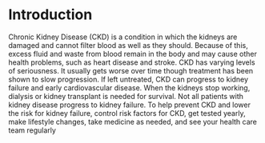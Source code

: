 # Introduction

Chronic Kidney Disease (CKD) is a condition in which the kidneys are damaged and cannot filter blood as well as they should. Because of this, excess fluid and waste from blood remain in the body and may cause other health problems, such as heart disease and stroke. CKD has varying levels of seriousness. It usually gets worse over time though treatment has been shown to slow progression. If left untreated, CKD can progress to kidney failure and early cardiovascular disease. When the kidneys stop working, dialysis or kidney transplant is needed for survival. Not all patients with kidney disease progress to kidney failure. To help prevent CKD and lower the risk for kidney failure, control risk factors for CKD, get tested yearly, make lifestyle changes, take medicine as needed, and see your health care team regularly


